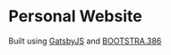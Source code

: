 # Personal Website

Built using [GatsbyJS](https://www.gatsbyjs.org) and [BOOTSTRA.386](https://github.com/kristopolous/BOOTSTRA.386)